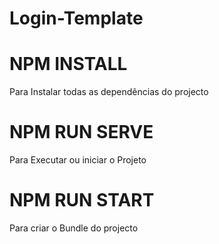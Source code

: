 # Login-Template

# NPM INSTALL
Para Instalar todas as dependências do projecto

# NPM RUN SERVE
Para Executar ou iniciar o Projeto

# NPM RUN START
Para criar o Bundle do projecto
